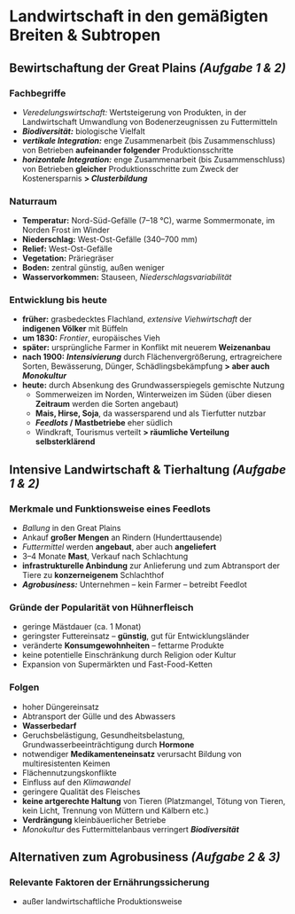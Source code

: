 # Landwirtschaft in den gemäßigten Breiten & Subtropen

## Bewirtschaftung der Great Plains *(Aufgabe 1 & 2)*

### Fachbegriffe
- *Veredelungswirtschaft:* Wertsteigerung von Produkten, in der Landwirtschaft Umwandlung von Bodenerzeugnissen zu Futtermitteln
- ***Biodiversität:*** biologische Vielfalt
- ***vertikale Integration:*** enge Zusammenarbeit (bis Zusammenschluss) von Betrieben **aufeinander folgender** Produktionsschritte
- ***horizontale Integration:*** enge Zusammenarbeit (bis Zusammenschluss) von Betrieben **gleicher** Produktionsschritte zum Zweck der Kostenersparnis
**> *Clusterbildung***

### Naturraum
- **Temperatur:** Nord-Süd-Gefälle (7–18 °C), warme Sommermonate, im Norden Frost im Winder
- **Niederschlag:** West-Ost-Gefälle (340–700 mm)
- **Relief:** West-Ost-Gefälle
- **Vegetation:** Präriegräser
- **Boden:** zentral günstig, außen weniger
- **Wasservorkommen:** Stauseen, *Niederschlagsvariabilität*

### Entwicklung bis heute
- **früher:** grasbedecktes Flachland, *extensive Viehwirtschaft* der **indigenen Völker** mit Büffeln
- **um 1830:** *Frontier*, europäisches Vieh
- **später:** ursprüngliche Farmer in Konflikt mit neuerem **Weizenanbau**
- **nach 1900:** ***Intensivierung*** durch Flächenvergrößerung, ertragreichere Sorten, Bewässerung, Dünger, Schädlingsbekämpfung **> aber auch *Monokultur***
- **heute:** durch Absenkung des Grundwasserspiegels gemischte Nutzung
	- Sommerweizen im Norden, Winterweizen im Süden (über diesen **Zeitraum** werden die Sorten angebaut)
	- **Mais, Hirse, Soja**, da wassersparend und als Tierfutter nutzbar
	- ***Feedlots* / Mastbetriebe** eher südlich
	- Windkraft, Tourismus verteilt
	**> räumliche Verteilung selbsterklärend**

## Intensive Landwirtschaft & Tierhaltung *(Aufgabe 1 & 2)*

### Merkmale und Funktionsweise eines Feedlots
- *Ballung* in den Great Plains
- Ankauf **großer Mengen** an Rindern (Hunderttausende)
- *Futtermittel* werden **angebaut**, aber auch **angeliefert**
- 3–4 Monate **Mast**, Verkauf nach Schlachtung
- **infrastrukturelle Anbindung** zur Anlieferung und zum Abtransport der Tiere zu **konzerneigenem** Schlachthof
- ***Agrobusiness:*** Unternehmen – kein Farmer – betreibt Feedlot

### Gründe der Popularität von Hühnerfleisch
- geringe Mästdauer (ca. 1 Monat)
- geringster Futtereinsatz – **günstig**, gut für Entwicklungsländer
- veränderte **Konsumgewohnheiten** – fettarme Produkte
- keine potentielle Einschränkung durch Religion oder Kultur
- Expansion von Supermärkten und Fast-Food-Ketten

### Folgen
- hoher Düngereinsatz
- Abtransport der Gülle und des Abwassers
- **Wasserbedarf**
- Geruchsbelästigung, Gesundheitsbelastung, Grundwasserbeeinträchtigung durch **Hormone**
- notwendiger **Medikamenteneinsatz** verursacht Bildung von multiresistenten Keimen
- Flächennutzungskonflikte
- Einfluss auf den *Klimawandel*
- geringere Qualität des Fleisches
- **keine artgerechte Haltung** von Tieren (Platzmangel, Tötung von Tieren, kein Licht, Trennung von Müttern und Kälbern etc.)
- **Verdrängung** kleinbäuerlicher Betriebe
- *Monokultur* des Futtermittelanbaus verringert ***Biodiversität***

## Alternativen zum Agrobusiness *(Aufgabe 2 & 3)*

### Relevante Faktoren der Ernährungssicherung
- außer landwirtschaftliche Produktionsweise
<!--stackedit_data:
eyJoaXN0b3J5IjpbMjI5MTk1MjYyLC0xMTY5MDQ1Njc4LC03MD
QzNDYyMDIsMTk0NTM4MjExMCw3NTE1ODMzODIsLTE4NTQ0Mjg5
NjUsMTA4OTA3NzQxNywxNzgyMjQwNTU3XX0=
-->